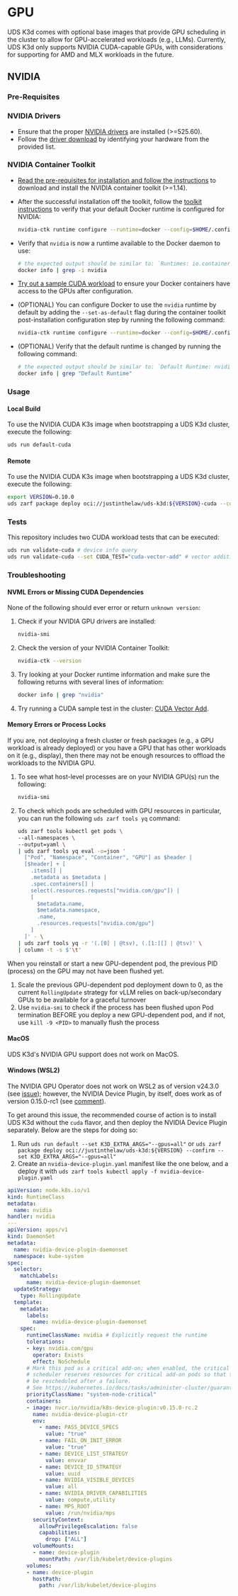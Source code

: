 # GPU

UDS K3d comes with optional base images that provide GPU scheduling in the cluster to allow for GPU-accelerated workloads (e.g., LLMs). Currently, UDS K3d only supports NVIDIA CUDA-capable GPUs, with considerations for supporting for AMD and MLX workloads in the future.

## NVIDIA

### Pre-Requisites

### NVIDIA Drivers

- Ensure that the proper [NVIDIA drivers](https://www.nvidia.com/download/index.aspx) are installed (>=525.60).
- Follow the [driver download](https://www.nvidia.com/download/index.aspx) by identifying your hardware from the provided list.

### NVIDIA Container Toolkit

- [Read the pre-requisites for installation and follow the instructions](https://docs.nvidia.com/datacenter/cloud-native/container-toolkit/latest/install-guide.html#installing-with-apt) to download and install the NVIDIA container toolkit (>=1.14).
- After the successful installation off the toolkit, follow the [toolkit instructions](https://docs.nvidia.com/datacenter/cloud-native/container-toolkit/latest/install-guide.html#configuring-docker) to verify that your default Docker runtime is configured for NVIDIA:

  ```bash
  nvidia-ctk runtime configure --runtime=docker --config=$HOME/.config/docker/daemon.json
  ```

- Verify that `nvidia` is now a runtime available to the Docker daemon to use:

  ```bash
  # the expected output should be similar to: `Runtimes: io.containerd.runc.v2 nvidia runc`
  docker info | grep -i nvidia
  ```

- [Try out a sample CUDA workload](https://docs.nvidia.com/datacenter/cloud-native/container-toolkit/latest/sample-workload.html) to ensure your Docker containers have access to the GPUs after configuration.
- (OPTIONAL) You can configure Docker to use the `nvidia` runtime by default by adding the `--set-as-default` flag during the container toolkit post-installation configuration step by running the following command:

  ```bash
  nvidia-ctk runtime configure --runtime=docker --config=$HOME/.config/docker/daemon.json --set-as-default
  ```

- (OPTIONAL) Verify that the default runtime is changed by running the following command:

  ```bash
  # the expected output should be similar to: `Default Runtime: nvidia`
  docker info | grep "Default Runtime"
  ```

### Usage

#### Local Build

To use the NVIDIA CUDA K3s image when bootstrapping a UDS K3d cluster, execute the following:

```bash
uds run default-cuda
```

#### Remote

To use the NVIDIA CUDA K3s image when bootstrapping a UDS K3d cluster, execute the following:

<!-- x-release-please-start-version -->

```bash
export VERSION=0.10.0
uds zarf package deploy oci://justinthelaw/uds-k3d:${VERSION}-cuda --confirm
```

<!-- x-release-please-end -->

### Tests

This repository includes two CUDA workload tests that can be executed:

```bash
uds run validate-cuda # device info query
uds run validate-cuda --set CUDA_TEST="cuda-vector-add" # vector addition
```

### Troubleshooting

#### NVML Errors or Missing CUDA Dependencies

None of the following should ever error or return `unknown version`:

1. Check if your NVIDIA GPU drivers are installed:

    ```bash
    nvidia-smi
    ```

2. Check the version of your NVIDIA Container Toolkit:

    ```bash
    nvidia-ctk --version
    ```

3. Try looking at your Docker runtime information and make sure the following returns with several lines of information:

    ```bash
    docker info | grep "nvidia"
    ```

4. Try running a CUDA sample test in the cluster: [CUDA Vector Add](https://github.com/NVIDIA/k8s-device-plugin/blob/a6a7ce12d28618d343c251ca0941222d7b8a46d3/README.md?plain=1#L145).

#### Memory Errors or Process Locks

If you are, not deploying a fresh cluster or fresh packages (e.g., a GPU workload is already deployed) or you have a GPU that has other workloads on it (e.g., display), then there may not be enough resources to offload the workloads to the NVIDIA GPU.

1. To see what host-level processes are on your NVIDIA GPU(s) run the following:

    ```bash
    nvidia-smi
    ```

2. To check which pods are scheduled with GPU resources in particular, you can run the following `uds zarf tools yq` command:

    ```bash
    uds zarf tools kubectl get pods \
    --all-namespaces \
    --output=yaml \
    | uds zarf tools yq eval -o=json '
      ["Pod", "Namespace", "Container", "GPU"] as $header |
      [$header] + [
        .items[] |
        .metadata as $metadata |
        .spec.containers[] |
        select(.resources.requests["nvidia.com/gpu"]) |
        [
          $metadata.name,
          $metadata.namespace,
          .name,
          .resources.requests["nvidia.com/gpu"]
        ]
      ]' - \
    | uds zarf tools yq -r '(.[0] | @tsv), (.[1:][] | @tsv)' \
    | column -t -s $'\t'
    ```

When you reinstall or start a new GPU-dependent pod, the previous PID (process) on the GPU may not have been flushed yet.

1. Scale the previous GPU-dependent pod deployment down to 0, as the current `RollingUpdate` strategy for vLLM relies on back-up/secondary GPUs to be available for a graceful turnover
2. Use `nvidia-smi` to check if the process has been flushed upon Pod termination BEFORE you deploy a new GPU-dependent pod, and if not, use `kill -9 <PID>` to manually flush the process

#### MacOS

UDS K3d's NVIDIA GPU support does not work on MacOS.

#### Windows (WSL2)

The NVIDIA GPU Operator does not work on WSL2 as of version v24.3.0 (see [issue](https://github.com/NVIDIA/gpu-operator/issues/318)); however, the NVIDIA Device Plugin, by itself, does work as of version 0.15.0-rc1 (see [comment](https://github.com/NVIDIA/k8s-device-plugin/issues/332#issuecomment-1927997436)).

To get around this issue, the recommended course of action is to install UDS K3d without the `cuda` flavor, and then deploy the NVIDIA Device Plugin separately. Below are the steps for doing so:

1. Run `uds run default --set K3D_EXTRA_ARGS="--gpus=all"` or `uds zarf package deploy oci://justinthelaw/uds-k3d:${VERSION} --confirm --set K3D_EXTRA_ARGS="--gpus=all"`
2. Create an `nvidia-device-plugin.yaml` manifest like the one below, and a deploy it with `uds zarf tools kubectl apply -f nvidia-device-plugin.yaml`

  ```yaml
  apiVersion: node.k8s.io/v1
  kind: RuntimeClass
  metadata:
    name: nvidia
  handler: nvidia
  ---
  apiVersion: apps/v1
  kind: DaemonSet
  metadata:
    name: nvidia-device-plugin-daemonset
    namespace: kube-system
  spec:
    selector:
      matchLabels:
        name: nvidia-device-plugin-daemonset
    updateStrategy:
      type: RollingUpdate
    template:
      metadata:
        labels:
          name: nvidia-device-plugin-daemonset
      spec:
        runtimeClassName: nvidia # Explicitly request the runtime
        tolerations:
        - key: nvidia.com/gpu
          operator: Exists
          effect: NoSchedule
        # Mark this pod as a critical add-on; when enabled, the critical add-on
        # scheduler reserves resources for critical add-on pods so that they can
        # be rescheduled after a failure.
        # See https://kubernetes.io/docs/tasks/administer-cluster/guaranteed-scheduling-critical-addon-pods/
        priorityClassName: "system-node-critical"
        containers:
        - image: nvcr.io/nvidia/k8s-device-plugin:v0.15.0-rc.2
          name: nvidia-device-plugin-ctr
          env:
            - name: PASS_DEVICE_SPECS
              value: "true"
            - name: FAIL_ON_INIT_ERROR
              value: "true"
            - name: DEVICE_LIST_STRATEGY
              value: envvar
            - name: DEVICE_ID_STRATEGY
              value: uuid
            - name: NVIDIA_VISIBLE_DEVICES
              value: all
            - name: NVIDIA_DRIVER_CAPABILITIES
              value: compute,utility
            - name: MPS_ROOT
              value: /run/nvidia/mps
          securityContext:
            allowPrivilegeEscalation: false
            capabilities:
              drop: ["ALL"]
          volumeMounts:
          - name: device-plugin
            mountPath: /var/lib/kubelet/device-plugins
        volumes:
        - name: device-plugin
          hostPath:
            path: /var/lib/kubelet/device-plugins
  ```
